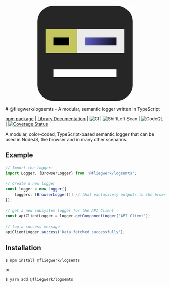 <p align="center">
<img alt="LogSemTS Logo" height="300" src="./logo.png" />
</p>
# @fliegwerk/logsemts - A modular, semantic logger written in TypeScript

[npm package](https://npmjs.com/package/@fliegwerk/logsemts)
| [Library Documentation](https://fliegwerk.github.io/logsemts)
| ![CI](https://github.com/fliegwerk/logsemts/workflows/CI/badge.svg)
| ![ShiftLeft Scan](https://github.com/fliegwerk/logsemts/workflows/ShiftLeft%20Scan/badge.svg)
| ![CodeQL](https://github.com/fliegwerk/logsemts/workflows/CodeQL/badge.svg)
| [![Coverage Status](https://coveralls.io/repos/github/fliegwerk/logsemts/badge.svg?branch=master)](https://coveralls.io/github/fliegwerk/logsemts?branch=master)

A modular, color-coded, TypeScript-based semantic logger that can be used in NodeJS, the browser and in many other scenarios.

## Example

```ts
// Import the logger:
import Logger, {BrowserLogger} from '@fliegwerk/logsemts';

// Create a new logger
const logger = new Logger({
    loggers: [BrowserLogger()] // that exclusively outputs to the browser dev tools
});

// get a new subsystem logger for the API Client
const apiClientLogger = logger.getComponentLogger('API Client'); 

// log a success message 
apiClientLogger.success('Data fetched successfully');
```

## Installation
```shell script
$ npm install @fliegwerk/logsemts
```

or

```shell script
$ yarn add @fliegwerk/logsemts
```
